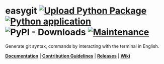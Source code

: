 # easygit [![Upload Python Package](https://github.com/Sharan-Babu/easygit/actions/workflows/python-publish.yml/badge.svg)](https://github.com/Sharan-Babu/easygit/actions/workflows/python-publish.yml) [![Python application](https://github.com/Sharan-Babu/easygit/actions/workflows/python-app.yml/badge.svg)](https://github.com/Sharan-Babu/easygit/actions/workflows/python-app.yml) ![PyPI - Downloads](https://img.shields.io/pypi/dw/easygit) [![Maintenance](https://img.shields.io/badge/Maintained%3F-yes-green.svg)](https://GitHub.com/Naereen/StrapDown.js/graphs/commit-activity)

Generate git syntax, commands by interacting with the terminal in English.

[**Documentation**](https://github.com/Sharan-Babu/easygit/wiki/Documentation) | [**Contribution Guidelines**](https://github.com/Sharan-Babu/easygit/wiki/Contribution) | [**Releases**](https://github.com/Sharan-Babu/easygit/releases) | [**Wiki**](https://github.com/Sharan-Babu/easygit/wiki)

<!-- ![WhatsApp Image 2021-07-14 at 15 41 54 (1)](https://user-images.githubusercontent.com/65604809/125605962-6bf6bd89-43af-4e41-8e79-d99a92f064f6.jpeg)

![WhatsApp Image 2021-07-14 at 15 41 54 (1)](https://user-images.githubusercontent.com/65604809/125605997-d1ef8df4-8eb9-4fab-b1b4-8dcee7d5afa5.jpeg)

This repo is also meant to be a reference for learning how to create libraries in Python and use various features that Github provides like Github Actions, Projects and Releases. Well detailed notes on the same can be found [here](https://github.com/Sharan-Babu/easygit/wiki).

## Installation
~~~
pip install easygit
~~~

## How to use:
~~~python
from easygit import Easygit
git = Easygit()
git.interactive()
~~~

## Upgrade Package to latest version
~~~
pip install --upgrade easygit
~~~

## Cloning repo 
_Note_: Will likely contain changes not yet released in PyPI library.
~~~
pip install colorama wit
git clone https://github.com/Sharan-Babu/easygit.git
~~~

## Versioning [![PyPI version](https://badge.fury.io/py/easygit.svg)](https://badge.fury.io/py/easygit)
You can download specific versions of the library [here](https://github.com/Sharan-Babu/easygit/releases).

## Overview

`easygit` library comes with the Easygit class which has the following methods:
### 1) `query()` 
Used to retrieve explanation/_git_ syntax for given sentence.

Example Usage:
~~~python
git = Easygit()
git.query("How to clone a repository using git?")
~~~

Output:<br>
~~~
git clone <repository_web_url>
~~~

### 2) `interactive()` 
Used to start interactive mode in terminal.
~~~python
git = Easygit()
git.interactive()
~~~

Output:<br>
~~~
Interactive mode:

Enter your query: 
~~~
![carbon](https://user-images.githubusercontent.com/65604809/125470522-8da84acf-0e7e-450e-927a-2484ffde3732.png)

## License
MIT License

## Awesome Contributors

Sharan Babu: [<img src="https://github.com/sainiteshb/sainiteshb/blob/master/assets/Linkedin.svg" alt="Linkedin Logo" width="20" height="25">](https://www.linkedin.com/in/sharan-babu-39a757197/) <br>
Rajesh Silvoj: [<img src="https://github.com/sainiteshb/sainiteshb/blob/master/assets/Linkedin.svg" alt="Linkedin Logo" width="20" height="25">](https://www.linkedin.com/in/silvoj-rajesh-kumar-ba655b1a7/) <br>


[![forthebadge made-with-python](http://ForTheBadge.com/images/badges/made-with-python.svg)](https://www.python.org/)
